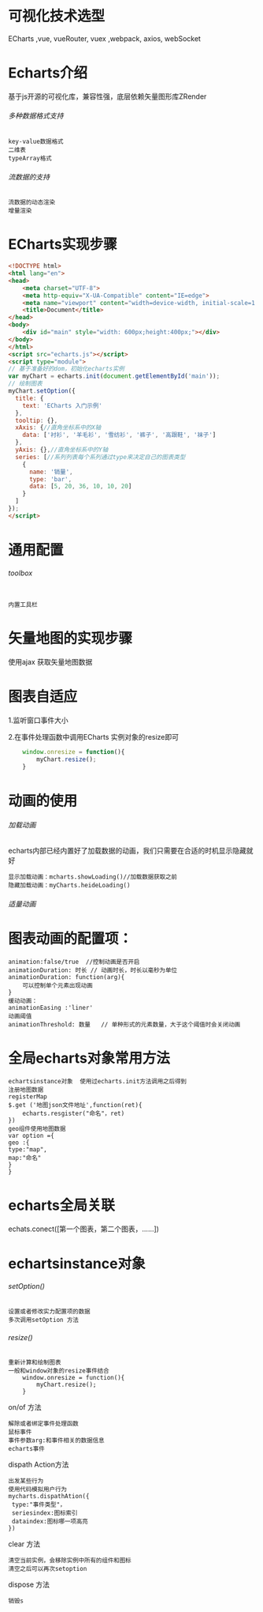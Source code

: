 # 可视化技术选型

ECharts  ,vue, vueRouter,  vuex    ,webpack,    axios,    webSocket

# Echarts介绍

基于js开源的可视化库，兼容性强，底层依赖矢量图形库ZRender 

###### 多种数据格式支持

```
key-value数据格式
二维表
typeArray格式
```

###### 流数据的支持

```
流数据的动态渲染
增量渲染
```

# ECharts实现步骤

```html
<!DOCTYPE html>
<html lang="en">
<head>
    <meta charset="UTF-8">
    <meta http-equiv="X-UA-Compatible" content="IE=edge">
    <meta name="viewport" content="width=device-width, initial-scale=1.0">
    <title>Document</title>
</head>
<body>
    <div id="main" style="width: 600px;height:400px;"></div>
</body>
</html>
<script src="echarts.js"></script>
<script type="module">
// 基于准备好的dom，初始化echarts实例
var myChart = echarts.init(document.getElementById('main'));
// 绘制图表
myChart.setOption({
  title: {
    text: 'ECharts 入门示例'
  },
  tooltip: {},
  xAxis: {//直角坐标系中的X轴
    data: ['衬衫', '羊毛衫', '雪纺衫', '裤子', '高跟鞋', '袜子']
  },
  yAxis: {},//直角坐标系中的Y轴
  series: [//系列列表每个系列通过type来决定自己的图表类型
    {
      name: '销量',
      type: 'bar',
      data: [5, 20, 36, 10, 10, 20]
    }
  ]
});
</script>
```

# 通用配置

###### toolbox

```

内置工具栏
```

# 矢量地图的实现步骤

使用ajax 获取矢量地图数据

# 图表自适应

1.监听窗口事件大小

2.在事件处理函数中调用ECharts 实例对象的resize即可

```js
    window.onresize = function(){
        myChart.resize();
    }
```

# 动画的使用

###### 加载动画

echarts内部已经内置好了加载数据的动画，我们只需要在合适的时机显示隐藏就好

```
显示加载动画：mcharts.showLoading()//加载数据获取之前
隐藏加载动画：myCharts.heideLoading()
```



###### 适量动画

# 图表动画的配置项：

``` 
animation:false/true  //控制动画是否开启
animationDuration: 时长 // 动画时长，时长以毫秒为单位 
animationDuration: function(arg){
	可以控制单个元素出现动画
}
缓动动画：
animationEasing :'liner'
动画阈值
animationThreshold: 数量   // 单种形式的元素数量，大于这个阈值时会关闭动画
```

# 全局echarts对象常用方法

```
echartsinstance对象  使用过echarts.init方法调用之后得到
注册地图数据
registerMap  
$.get ('地图json文件地址',function(ret){
	echarts.resgister("命名"，ret)
})
geo组件使用地图数据
var option ={
geo :{
type:"map",
map:"命名"
}
}
```

# echarts全局关联

echats.conect([第一个图表，第二个图表，......])

# echartsinstance对象

###### setOption()

```
设置或者修改实力配置项的数据
多次调用setOption 方法

```

###### resize()

```
重新计算和绘制图表
一般和window对象的resize事件结合
    window.onresize = function(){
        myChart.resize();
    }
```

on/of 方法

```
解除或者绑定事件处理函数
鼠标事件
事件参数arg:和事件相关的数据信息
echarts事件

```

dispath Action方法

```
出发某些行为
使用代码模拟用户行为
mycharts.dispathAtion({
 type:"事件类型"，
 seriesindex:图标索引
 dataindex:图标哪一项高亮
})
```

clear 方法

```
清空当前实例，会移除实例中所有的组件和图标
清空之后可以再次setoption
```

dispose 方法

```
销毁s
```

